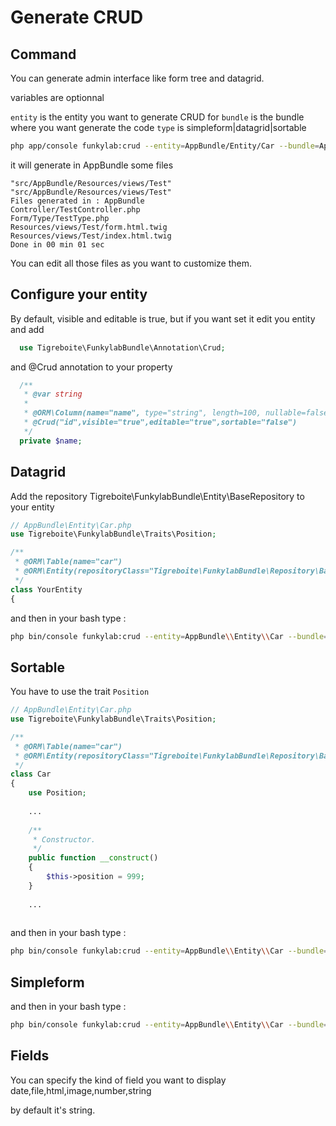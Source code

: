 # Generate CRUD

## Command

You can generate admin interface like form tree and datagrid.

variables are optionnal

`entity` is the entity you want to generate CRUD for
`bundle` is the bundle where you want generate the code
`type` is simpleform|datagrid|sortable

```bash
php app/console funkylab:crud --entity=AppBundle/Entity/Car --bundle=AppBundle --type=datagrid
```

it will generate in AppBundle some files

```
"src/AppBundle/Resources/views/Test"
"src/AppBundle/Resources/views/Test"
Files generated in : AppBundle
Controller/TestController.php
Form/Type/TestType.php
Resources/views/Test/form.html.twig
Resources/views/Test/index.html.twig
Done in 00 min 01 sec
```

You can edit all those files as you want to customize them.

## Configure your entity

By default, visible and editable is true, but if you want set it
edit you entity and add

```php
  use Tigreboite\FunkylabBundle\Annotation\Crud;
```

and @Crud annotation to your property

```php
  /**
   * @var string
   *
   * @ORM\Column(name="name", type="string", length=100, nullable=false)
   * @Crud("id",visible="true",editable="true",sortable="false")
   */
  private $name;
```

## Datagrid

Add the repository Tigreboite\FunkylabBundle\Entity\BaseRepository to your entity

```php
// AppBundle\Entity\Car.php
use Tigreboite\FunkylabBundle\Traits\Position;

/**
 * @ORM\Table(name="car")
 * @ORM\Entity(repositoryClass="Tigreboite\FunkylabBundle\Repository\BaseRepository")
 */
class YourEntity
{
```

and then in your bash type :

```bash
php bin/console funkylab:crud --entity=AppBundle\\Entity\\Car --bundle=AppBundle --type=datagrid
```


## Sortable

You have to use the trait `Position`

```php
// AppBundle\Entity\Car.php
use Tigreboite\FunkylabBundle\Traits\Position;

/**
 * @ORM\Table(name="car")
 * @ORM\Entity(repositoryClass="Tigreboite\FunkylabBundle\Repository\BaseRepository")
 */
class Car
{
    use Position;
    
    ...
    
    /**
     * Constructor.
     */
    public function __construct()
    {
        $this->position = 999;
    }
    
    ...
     
``` 

and then in your bash type :

```bash
php bin/console funkylab:crud --entity=AppBundle\\Entity\\Car --bundle=AppBundle --type=sortable
```

## Simpleform

and then in your bash type :

```bash
php bin/console funkylab:crud --entity=AppBundle\\Entity\\Car --bundle=AppBundle --type=simpleform
```

## Fields

You can specify the kind of field you want to display
date,file,html,image,number,string

by default it's string.

